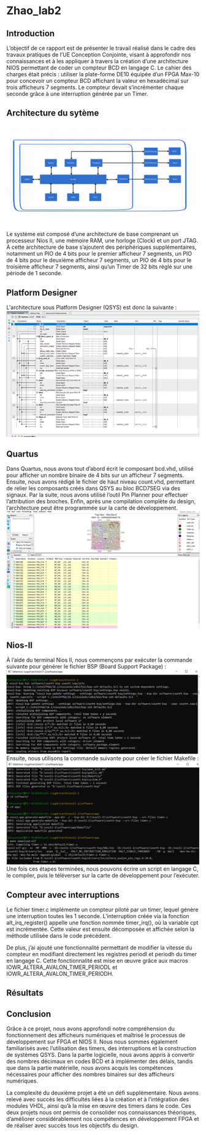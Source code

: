 # Zhao_lab2
## Introduction
L’objectif de ce rapport est de présenter le travail réalisé dans le cadre des travaux pratiques de l’UE Conception Conjointe, visant à approfondir nos connaissances et à les appliquer à travers la création d’une architecture NIOS permettant de coder un compteur BCD en langage C. Le cahier des charges était précis : utiliser la plate-forme DE10 équipée d’un FPGA Max-10 pour concevoir un compteur BCD affichant la valeur en hexadécimal sur trois afficheurs 7 segments. Le compteur devait s’incrémenter chaque seconde grâce à une interruption générée par un Timer.


## Architecture du sytème
![alt text](image/llab2.png)
Le système est composé d’une architecture de base comprenant un processeur Nios II, une mémoire RAM, une horloge (Clock) et un port JTAG. À cette architecture de base s’ajoutent des périphériques supplémentaires, notamment un PIO de 4 bits pour le premier afficheur 7 segments, un PIO de 4 bits pour le deuxième afficheur 7 segments, un PIO de 4 bits pour le troisième afficheur 7 segments, ainsi qu’un Timer de 32 bits réglé sur une période de 1 seconde.

## Platform Designer
L'architecture sous Platform Designer (QSYS) est donc la suivante :
![alt text](image/lab2.PNG)

## Quartus
Dans Quartus, nous avons tout d’abord écrit le composant bcd.vhd, utilisé pour afficher un nombre binaire de 4 bits sur un afficheur 7 segments. Ensuite, nous avons rédigé le fichier de haut niveau count.vhd, permettant de relier les composants créés dans QSYS au bloc BCD7SEG via des signaux. Par la suite, nous avons utilisé l’outil Pin Planner pour effectuer l’attribution des broches. Enfin, après une compilation complète du design, l’architecture peut être programmée sur la carte de développement.
![alt text](image/2.png)

## Nios-II
À l’aide du terminal Nios II, nous commençons par exécuter la commande suivante pour générer le fichier BSP (Board Support Package) :  
![alt text](image/lab2-2.PNG)
Ensuite, nous utilisons la commande suivante pour créer le fichier Makefile :
![alt text](image/lab2-1.PNG)
Une fois ces étapes terminées, nous pouvons écrire un script en langage C, le compiler, puis le téléverser sur la carte de développement pour l’exécuter.

## Compteur avec interruptions
Le fichier timer.c implémente un compteur piloté par un timer, lequel génère une interruption toutes les 1 seconde. L’interruption créée via la fonction alt_irq_register() appelle une fonction nommée timer_irq(), où la variable cpt est incrémentée. Cette valeur est ensuite décomposée et affichée selon la méthode utilisée dans le code précédent.

De plus, j’ai ajouté une fonctionnalité permettant de modifier la vitesse du compteur en modifiant directement les registres periodl et periodh du timer en langage C. Cette fonctionnalité est mise en œuvre grâce aux macros IOWR_ALTERA_AVALON_TIMER_PERIODL et IOWR_ALTERA_AVALON_TIMER_PERIODH.
## Résultats


## Conclusion
Grâce à ce projet, nous avons approfondi notre compréhension du fonctionnement des afficheurs numériques et maîtrisé le processus de développement sur FPGA et NIOS II. Nous nous sommes également familiarisés avec l’utilisation des timers, des interruptions et la construction de systèmes QSYS. Dans la partie logicielle, nous avons appris à convertir des nombres décimaux en codes BCD et à implémenter des délais, tandis que dans la partie matérielle, nous avons acquis les compétences nécessaires pour afficher des nombres binaires sur des afficheurs numériques.

La complexité du deuxième projet a été un défi supplémentaire. Nous avons relevé avec succès les difficultés liées à la création et à l’intégration des modules VHDL, ainsi qu’à la mise en œuvre des timers dans le code. Ces deux projets nous ont permis de consolider nos connaissances théoriques, d’améliorer considérablement nos compétences en développement FPGA et de réaliser avec succès tous les objectifs du design.
